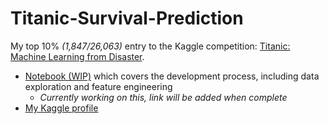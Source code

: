 # Titanic-Survival-Prediction
My top 10% *(1,847/26,063)* entry to the Kaggle competition: [Titanic: Machine Learning from Disaster](https://www.kaggle.com/c/titanic/overview).

  * [Notebook (WIP)](#) which covers the development process, including data exploration and feature engineering
    * *Currently working on this, link will be added when complete*
   * [My Kaggle profile](https://www.kaggle.com/mauzey)
